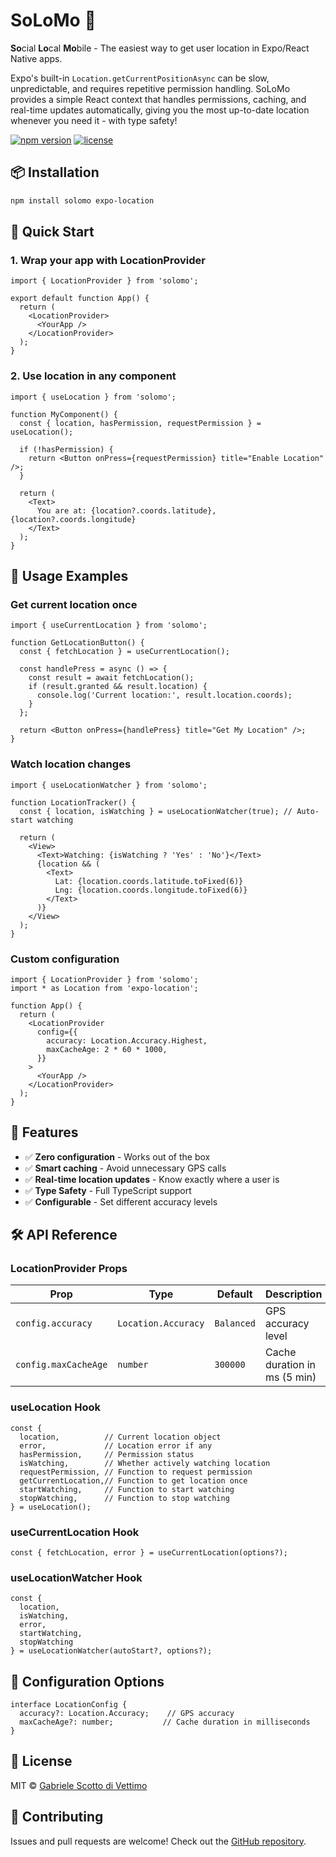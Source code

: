 # SoLoMo 📍

**So**cial **Lo**cal **Mo**bile - The easiest way to get user location in Expo/React Native apps.

Expo's built-in `Location.getCurrentPositionAsync` can be slow, unpredictable, and requires repetitive permission handling. SoLoMo provides a simple React context that handles permissions, caching, and real-time updates automatically, giving you the most up-to-date location whenever you need it - with type safety!

[![npm version](https://badge.fury.io/js/solomo.svg)](https://badge.fury.io/js/solomo)
[![license](https://img.shields.io/npm/l/solomo.svg)](https://github.com/GSDV/solomo/blob/main/LICENSE)


## 📦 Installation

```bash
npm install solomo expo-location
```

## 🚀 Quick Start

### 1. Wrap your app with LocationProvider

```tsx
import { LocationProvider } from 'solomo';

export default function App() {
  return (
    <LocationProvider>
      <YourApp />
    </LocationProvider>
  );
}
```

### 2. Use location in any component

```tsx
import { useLocation } from 'solomo';

function MyComponent() {
  const { location, hasPermission, requestPermission } = useLocation();

  if (!hasPermission) {
    return <Button onPress={requestPermission} title="Enable Location" />;
  }

  return (
    <Text>
      You are at: {location?.coords.latitude}, {location?.coords.longitude}
    </Text>
  );
}
```

## 🎯 Usage Examples

### Get current location once

```tsx
import { useCurrentLocation } from 'solomo';

function GetLocationButton() {
  const { fetchLocation } = useCurrentLocation();

  const handlePress = async () => {
    const result = await fetchLocation();
    if (result.granted && result.location) {
      console.log('Current location:', result.location.coords);
    }
  };

  return <Button onPress={handlePress} title="Get My Location" />;
}
```

### Watch location changes

```tsx
import { useLocationWatcher } from 'solomo';

function LocationTracker() {
  const { location, isWatching } = useLocationWatcher(true); // Auto-start watching

  return (
    <View>
      <Text>Watching: {isWatching ? 'Yes' : 'No'}</Text>
      {location && (
        <Text>
          Lat: {location.coords.latitude.toFixed(6)}
          Lng: {location.coords.longitude.toFixed(6)}
        </Text>
      )}
    </View>
  );
}
```

### Custom configuration

```tsx
import { LocationProvider } from 'solomo';
import * as Location from 'expo-location';

function App() {
  return (
    <LocationProvider
      config={{
        accuracy: Location.Accuracy.Highest,
        maxCacheAge: 2 * 60 * 1000,
      }}
    >
      <YourApp />
    </LocationProvider>
  );
}
```



## 🎯 Features

- ✅ **Zero configuration** - Works out of the box
- ✅ **Smart caching** - Avoid unnecessary GPS calls
- ✅ **Real-time location updates** - Know exactly where a user is
- ✅ **Type Safety** - Full TypeScript support
- ✅ **Configurable** - Set different accuracy levels



## 🛠 API Reference

### LocationProvider Props

| Prop | Type | Default | Description |
|------|------|---------|-------------|
| `config.accuracy` | `Location.Accuracy` | `Balanced` | GPS accuracy level |
| `config.maxCacheAge` | `number` | `300000` | Cache duration in ms (5 min) |

### useLocation Hook

```tsx
const {
  location,          // Current location object
  error,             // Location error if any
  hasPermission,     // Permission status
  isWatching,        // Whether actively watching location
  requestPermission, // Function to request permission
  getCurrentLocation,// Function to get location once
  startWatching,     // Function to start watching
  stopWatching,      // Function to stop watching
} = useLocation();
```

### useCurrentLocation Hook

```tsx
const { fetchLocation, error } = useCurrentLocation(options?);
```

### useLocationWatcher Hook

```tsx
const {
  location,
  isWatching,
  error,
  startWatching,
  stopWatching
} = useLocationWatcher(autoStart?, options?);
```

## 🔧 Configuration Options

```tsx
interface LocationConfig {
  accuracy?: Location.Accuracy;    // GPS accuracy
  maxCacheAge?: number;           // Cache duration in milliseconds
}
```

## 📝 License

MIT © [Gabriele Scotto di Vettimo](https://github.com/GSDV)

## 🤝 Contributing

Issues and pull requests are welcome! Check out the [GitHub repository](https://github.com/GSDV/solomo).